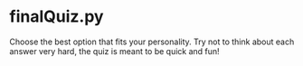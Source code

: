 # finalQuiz.py
Choose the best option that fits your personality.
Try not to think about each answer very hard, the quiz is meant to be quick and fun!
